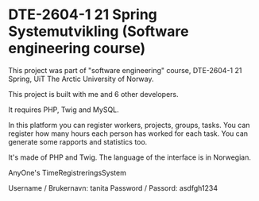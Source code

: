 # DTE-2604-1 21 Spring Systemutvikling (Software engineering course)

This project was part of "software engineering" course, DTE-2604-1 21 Spring, UiT The Arctic University of Norway.

This project is built with me and 6 other developers.

It requires PHP, Twig and MySQL.

In this platform you can register workers, projects, groups, tasks.
You can register how many hours each person has worked for each task.
You can generate some rapports and statistics too.

It's made of PHP and Twig. The language of the interface is in Norwegian.

AnyOne's TimeRegistreringsSystem

Username / Brukernavn: tanita
Password / Passord: asdfgh1234
